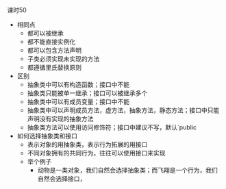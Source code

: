
课时50

- 相同点
	- 都可以被继承
	- 都不能直接实例化
	- 都可以包含方法声明
	- 子类必须实现未实现的方法
	- 都遵循里氏替换原则
- 区别
	- 抽象类中可以有构造函数；接口中不能
	- 抽象类只能被单一继承；接口可以被继承多个
	- 抽象类中可以有成员变量；接口中不能
	- 抽象类中可以声明成员方法，虚方法，抽象方法，静态方法；接口中只能声明没有实现的抽象方法
	- 抽象类方法可以使用访问修饰符；接口中建议不写，默认`public
- 如何选择抽象类和接口
	- 表示对象的用抽象类，表示行为拓展的用接口
	- 不同对象拥有的共同行为，往往可以使用接口来实现
	- 举个例子
		- 动物是一类对象，我们自然会选择抽象类；而飞翔是一个行为，我们自然会选择接口，

